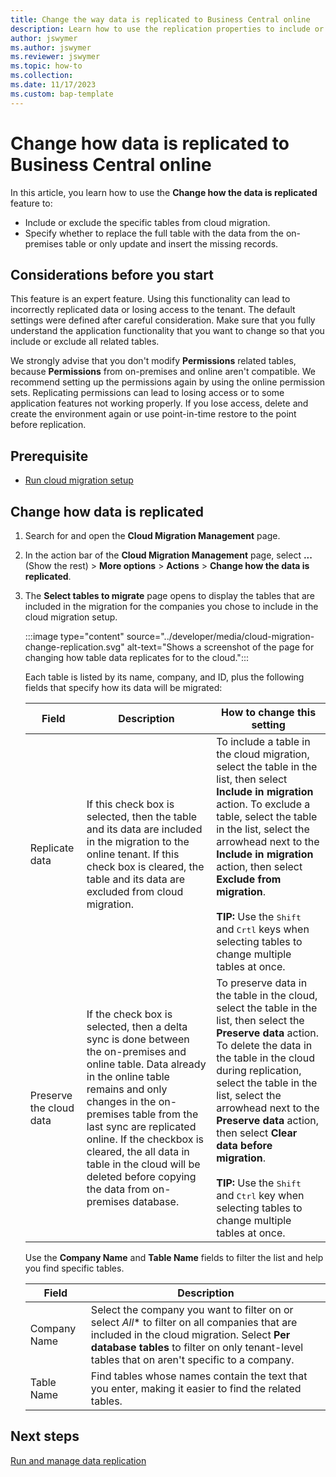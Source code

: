 ```yaml
---
title: Change the way data is replicated to Business Central online
description: Learn how to use the replication properties to include or exclude specific tables from cloud migration.
author: jswymer
ms.author: jswymer
ms.reviewer: jswymer
ms.topic: how-to 
ms.collection: 
ms.date: 11/17/2023
ms.custom: bap-template 
---
```


# Change how data is replicated to Business Central online

In this article, you learn how to use the **Change how the data is replicated** feature to:

- Include or exclude the specific tables from cloud migration. 
- Specify whether to replace the full table with the data from the on-premises table or only update and insert the missing records.

## Considerations before you start

This feature is an expert feature. Using this functionality can lead to incorrectly replicated data or losing access to the tenant. The default settings were defined after careful consideration. Make sure that you fully understand the application functionality that you want to change so that you include or exclude all related tables. 

We strongly advise that you don't modify **Permissions** related tables, because **Permissions** from on-premises and online aren't compatible. We recommend setting up the permissions again by using the online permission sets. Replicating permissions can lead to losing access or to some application features not working properly. If you lose access, delete and create the environment again or use point-in-time restore to the point before replication.

## Prerequisite

- [Run cloud migration setup](migration-setup.md)

## Change how data is replicated 

1. Search for and open the **Cloud Migration Management** page.
1. In the action bar of the **Cloud Migration Management** page, select **...** (Show the rest) >  **More options** > **Actions** > **Change how the data is replicated**.

1. The **Select tables to migrate** page opens to display the tables that are included in the migration for the companies you chose to include in the cloud migration setup.

   :::image type="content" source="../developer/media/cloud-migration-change-replication.svg" alt-text="Shows a screenshot of the page for changing how table data replicates for to the cloud.":::

   Each table is listed by its name, company, and ID, plus the following fields that specify how its data will be migrated: 
 
   |Field|Description|How to change this setting|
   |-|-|-|
   |Replicate data|If this check box is selected, then the table and its data are included in the migration to the online tenant. If this check box is cleared, the table and its data are excluded from cloud migration. | To include a table in the cloud migration, select the table in the list, then select **Include in migration** action. To exclude a table, select the table in the list, select the arrowhead next to the **Include in migration** action, then select **Exclude from migration**. <br><br>**TIP:** Use the <kbd>Shift</kbd> and <kbd>Crtl</kbd> keys when selecting tables to change multiple tables at once.|
   |Preserve the cloud data|If the check box is selected, then a delta sync is done between the on-premises and online table. Data already in the online table remains and only changes in the on-premises table from the last sync are replicated online. If the checkbox is cleared, the all data in table in the cloud will be deleted before copying the data from on-premises database.|To preserve data in the table in the cloud, select the table in the list, then select the **Preserve data** action. To delete the data in the table in the cloud during replication, select the table in the list, select the arrowhead next to the **Preserve data** action, then select **Clear data before migration**. <br><br>**TIP:** Use the <kbd>Shift</kbd> and <kbd>Ctrl</kbd> key when selecting tables to change multiple tables at once.|

   Use the **Company Name** and **Table Name** fields to filter the list and help you find specific tables.

   |Field|Description|
   |-|-|
   |Company Name|Select the company you want to filter on or select *All** to filter on all companies that are included in the cloud migration. Select **Per database tables** to filter on only tenant-level tables that on aren't specific to a company.|
   |Table Name|Find tables whose names contain the text that you enter, making it easier to find the related tables.|

## Next steps

[Run and manage data replication](migrate-data-replication-run.md)  
